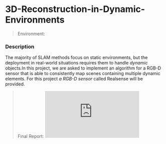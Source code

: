 # 3D-Reconstruction-in-Dynamic-Environments
> Environment: 

### Description
The majority of SLAM methods focus on static environments, but the deployment in real-world situations requires them to handle _dynamic_ objects.In this project, we are asked to implement an algorithm for a RGB-D sensor that is able to consistently map scenes containing multiple dynamic elements. For this project _a RGB-D sensor_ called Realsense will be provided.

> Final Report: 
![Report](https://github.com/Bobyue0118/3D-Reconstruction-in-Dynamic-Environments/blob/master/3D_reconstruction_in_dynamic_environments.pdf)
